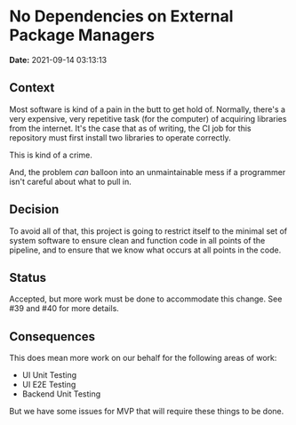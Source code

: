 # No Dependencies on External Package Managers

**Date:** 2021-09-14 03:13:13

## Context

Most software is kind of a pain in the butt to get hold of. Normally, there's a very expensive, very
repetitive task (for the computer) of acquiring libraries from the internet. It's the case that as
of writing, the CI job for this repository must first install two libraries to operate correctly.

This is kind of a crime.

And, the problem _can_ balloon into an unmaintainable mess if a programmer isn't careful about what
to pull in.

## Decision

To avoid all of that, this project is going to restrict itself to the minimal set of system software
to ensure clean and function code in all points of the pipeline, and to ensure that we know what
occurs at all points in the code.

## Status

Accepted, but more work must be done to accommodate this change. See #39 and #40 for more details.

## Consequences

This does mean more work on our behalf for the following areas of work:

* UI Unit Testing
* UI E2E Testing
* Backend Unit Testing

But we have some issues for MVP that will require these things to be done.


